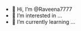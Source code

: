 - 👋 Hi, I’m @Raveena7777
- 👀 I’m interested in ...
- 🌱 I’m currently learning ...
  

<!---
Raveena7777/Raveena7777 is a ✨ special ✨ repository because its `README.md` (this file) appears on your GitHub profile.
You can click the Preview link to take a look at your changes.
--->
